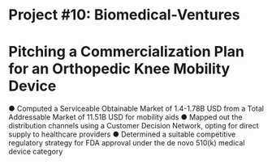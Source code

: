 # Project #10: Biomedical-Ventures
# Pitching a Commercialization Plan for an Orthopedic Knee Mobility Device

● Computed a Serviceable Obtainable Market of 1.4-1.78B USD from a Total Addressable Market of 11.51B USD for mobility aids
● Mapped out the distribution channels using a Customer Decision Network, opting for direct supply to healthcare providers
● Determined a suitable competitive regulatory strategy for FDA approval under the de novo 510(k) medical device category
